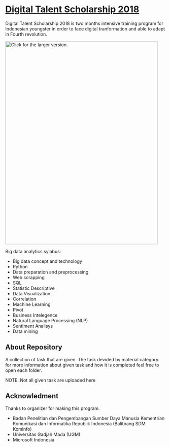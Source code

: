 # [Digital Talent Scholarship 2018](https://digitalent.kominfo.go.id)

Digital Talent Scholarship 2018 is two months intensive training program for Indonesian youngster in order to face digital tranformation and able to adapt in Fourth revolution.

<a href="https://drive.google.com/uc?export=view&id=1Owhv2goGaSvumFartzJGbUelEFJctsoS"><img src="https://drive.google.com/uc?export=view&id=1Owhv2goGaSvumFartzJGbUelEFJctsoS" style="width: 480px; max-width: 100%; height: 640" title="Click for the larger version." /></a>

Big data analytics sylabus:

- Big data concept and technology
- Python 
- Data preparation and preprocessing
- Web scrapping
- SQL
- Statistic Descriptive 
- Data Visualization
- Correlation
- Machine Learning
- Pivot
- Business Intelegence
- Natural Language Processing (NLP)
- Sentiment Analisys
- Data mining

## About Repository

A collection of task that are given. The task devided by material category. for more information about given task and how it is completed feel free to open each folder.

NOTE. Not all given task are uploaded here

## Acknowledment

Thanks to organizer for making this program.

- Badan Penelitian dan Pengembangan Sumber Daya Manusia Kementrian Komunikasi dan Informatika Republik Indonesia (Balitbang SDM Kominfo)
- Universitas Gadjah Mada (UGM)
- Microsoft Indonesia